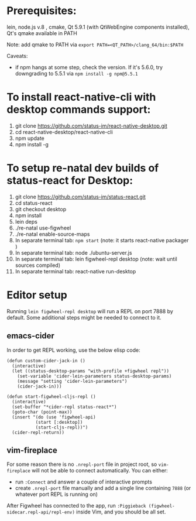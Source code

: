 # Prerequisites:
lein, node.js v.8 , cmake, Qt 5.9.1 (with QtWebEngine components installed), Qt's qmake available in PATH

Note: add qmake to PATH via
`export PATH=<QT_PATH>/clang_64/bin:$PATH`

Caveats:
  - if npm hangs at some step, check the version. If it's 5.6.0, try downgrading to 5.5.1 via `npm install -g npm@5.5.1`

# To install react-native-cli with desktop commands support:
1. git clone https://github.com/status-im/react-native-desktop.git
2. cd react-native-desktop/react-native-cli
3. npm update
4. npm install -g

# To setup re-natal dev builds of status-react for Desktop:
1. git clone https://github.com/status-im/status-react.git
2. cd status-react
3. git checkout desktop
4. npm install
5. lein deps
6. ./re-natal use-figwheel
7. ./re-natal enable-source-maps
8. In separate terminal tab: `npm start` (note: it starts react-native packager )
9. In separate terminal tab: node ./ubuntu-server.js
10. In separate terminal tab: lein figwheel-repl desktop (note: wait until sources compiled)
11. In separate terminal tab: react-native run-desktop

# Editor setup
Running `lein figwheel-repl desktop` will run a REPL on port 7888 by default. Some additional steps might be needed to connect to it.

## emacs-cider
In order to get REPL working, use the below elisp code:
```
(defun custom-cider-jack-in ()
  (interactive)
  (let ((status-desktop-params "with-profile +figwheel repl"))
    (set-variable 'cider-lein-parameters status-desktop-params)
    (message "setting 'cider-lein-parameters")
    (cider-jack-in)))

(defun start-figwheel-cljs-repl ()
  (interactive)
  (set-buffer "*cider-repl status-react*")
  (goto-char (point-max))
  (insert "(do (use 'figwheel-api)
           (start [:desktop])
           (start-cljs-repl))")
  (cider-repl-return))
```

## vim-fireplace
For some reason there is no `.nrepl-port` file in project root, so `vim-fireplace` will not be able to connect automatically. You can either:
  - run `:Connect` and answer a couple of interactive prompts
  - create `.nrepl-port` file manually and add a single line containing `7888` (or whatever port REPL is running on)

After Figwheel has connected to the app, run `:Piggieback (figwheel-sidecar.repl-api/repl-env)` inside Vim, and you should be all set.
